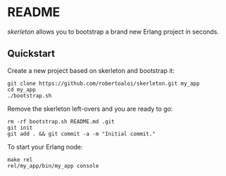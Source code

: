 # README

_skerleton_ allows you to bootstrap a brand new Erlang project in seconds.

## Quickstart

Create a new project based on skerleton and bootstrap it:

````
git clone https://github.com/robertoaloi/skerleton.git my_app
cd my_app
./bootstrap.sh
````

Remove the skerleton left-overs and you are ready to go:

````
rm -rf bootstrap.sh README.md .git
git init
git add . && git commit -a -m "Initial commit."
````

To start your Erlang node:

````
make rel
rel/my_app/bin/my_app console
````

